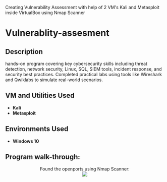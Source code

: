 
Creating Vulnerability Assessment with help of 2 VM's Kali and Metasploit inside VirtualBox using Nmap Scanner
<h1>Vulnerablity-assesment</h1>



<h2>Description</h2>
 hands-on program covering key cybersecurity skills including threat detection, network security, Linux, SQL, SIEM tools, incident response, and security best practices. Completed practical labs using tools like Wireshark and Qwiklabs to simulate real-world scenarios.
<br />


<h2>VM and Utilities Used</h2>

- <b>Kali</b> 
- <b>Metasploit</b>

<h2>Environments Used </h2>

- <b>Windows 10</b> 

<h2>Program walk-through:</h2>

<p align="center">
Found the openports using Nmap Scanner: <br/>
<img src="https://imgur.com/a/ZujuSpt"/>
<br />
<br />

</p>

<!--
 ```diff
- text in red
+ text in green
! text in orange
# text in gray
@@ text in purple (and bold)@@
```
--!>
